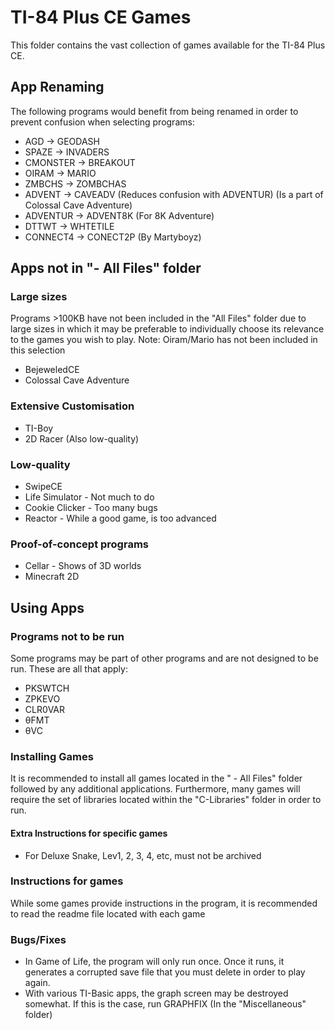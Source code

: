 # TI-84 Plus CE Games

This folder contains the vast collection of games available for the TI-84 Plus CE.

## App Renaming
The following programs would benefit from being renamed in order to prevent confusion when selecting programs:
* AGD -> GEODASH
* SPAZE -> INVADERS
* CMONSTER -> BREAKOUT
* OIRAM -> MARIO
* ZMBCHS -> ZOMBCHAS
* ADVENT -> CAVEADV (Reduces confusion with ADVENTUR) (Is a part of Colossal Cave Adventure)
* ADVENTUR -> ADVENT8K (For 8K Adventure)
* DTTWT -> WHTETILE
* CONNECT4 -> CONECT2P (By Martyboyz)

## Apps not in "- All Files" folder

### Large sizes
Programs >100KB have not been included in the "All Files" folder due to large sizes in which it may be preferable to individually choose its relevance to the games you wish to play. Note: Oiram/Mario has not been included in this selection
* BejeweledCE
* Colossal Cave Adventure

### Extensive Customisation
* TI-Boy
* 2D Racer (Also low-quality)

### Low-quality
* SwipeCE
* Life Simulator - Not much to do
* Cookie Clicker - Too many bugs
* Reactor - While a good game, is too advanced

### Proof-of-concept programs
* Cellar - Shows of 3D worlds
* Minecraft 2D

## Using Apps

### Programs not to be run
Some programs may be part of other programs and are not designed to be run. These are all that apply:
* PKSWTCH
* ZPKEVO
* CLR0VAR
* θFMT
* θVC

### Installing Games
It is recommended to install all games located in the " - All Files" folder followed by any additional applications. Furthermore, many games will require the set of libraries located within the "C-Libraries" folder in order to run.

#### Extra Instructions for specific games
* For Deluxe Snake, Lev1, 2, 3, 4, etc, must not be archived

### Instructions for games
While some games provide instructions in the program, it is recommended to read the readme file located with each game

### Bugs/Fixes
* In Game of Life, the program will only run once. Once it runs, it generates a corrupted save file that you must delete in order to play again.
* With various TI-Basic apps, the graph screen may be destroyed somewhat. If this is the case, run GRAPHFIX (In the "Miscellaneous" folder)